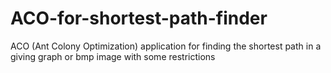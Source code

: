 # ACO-for-shortest-path-finder
ACO (Ant Colony Optimization) application for finding the shortest path in a giving graph or bmp image with some restrictions
